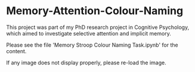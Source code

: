 # Memory-Attention-Colour-Naming
This project was part of my PhD research project in Cognitive Psychology, which aimed to investigate selective attention and implicit memory. 

Please see the file 'Memory Stroop Colour Naming Task.ipynb' for the content.

If any image does not display properly, please re-load the image.
